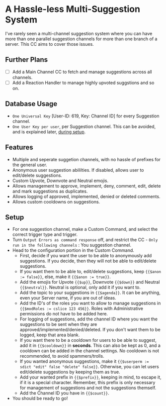 # A Hassle-less Multi-Suggestion System
I've rarely seen a multi-channel suggestion system where you can have more than one parallel suggestion channels for more than one branch of a server.
This CC aims to cover those issues.
## Further Plans
- [ ] Add a Main Channel CC to fetch and manage suggestions across all channels.
- [ ] Add a Reaction Handler to manage highly upvoted suggstions and so on.
## Database Usage
- `One Universal Key` [User-ID: 619, Key: Channel ID] for every Suggestion channel.
- `One User Key per user`, per Suggestion channel. This can be avoided, and is explained later, [during setup](#setup).
## Features
- Multiple and seperate suggetion channels, with no hassle of prefixes for the general user.
- Anonymous user suggestion abililties. If disabled, allows user to edit/delete suggestions.
- Custom Upvote, Downvote and Neutral emojis.
- Allows management to approve, implement, deny, comment, edit, delete and mark suggestions as duplicates.
- Allows logging of approved, implemented, denied or deleted comments.
- Allows custom cooldowns on suggestions.
## Setup
- For one suggestion channel, make a Custom Command, and select the correct trigger type and trigger.
- Turn `Output Errors as command response` off, and restrict the CC - `Only run in the following channels` : You suggestion channel.
- Head to the configuration portion in the Custom Command.
  - First, decide if you want the user to be able to anonymously add suggestions. If you decide, then they will not be able to edit/delete suggestions.
  - If you want them to be able to, edit/delete suggestions, keep `{{$anon := false}}`, else, make it `{{$anon := true}}`.
  - Add the emojis for Upvote `{{$up}}`, Downvote `{{$down}}` and Neutral `{{$neutral}}`. Neutral is optional, only add it if you want to.
  - Add the topic to your suggestions in `{{$agenda}}`. It can be anything, even your Server name, if you are out of ideas.
  - Add the ID's of the roles you want to allow to manage suggestions in `{{$modRoles := cslice 123 456}}`. Roles with Administrative permissions do not have to be added here. 
  - For logging of suggestions, add the channel ID where you want the suggestions to be sent when they are approved/implemented/denied/deleted. If you don't want them to be logged, keep that area blank.
  - If you want there to be a cooldown for users to be able to suggest, add it in `{{$cooldown}}` in __seconds__. This can also be kept as 0, and a cooldown can be added in the channel settings. No cooldown is not recommended, to avoid spammers/trolls.
  - If you wanted anonymous suggestions, make it `{{$userperm := sdict "edit" false "delete" false}}`. Otherwise, you can let users edit/delete suggestions by keeping them as true.
  - Add your wanted prefix in `{{$prefix}}`, keeping in mind, to escape it, if it is a special character. Remember, this prefix is only necessary for management of suggestions and not the suggestions themself.
  - Add the Channel ID you have in `{{$count}}`.
- You should be ready to go!
